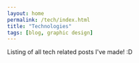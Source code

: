 ```yaml
---
layout: home
permalink: /tech/index.html
title: "Technologies"
tags: [blog, graphic design]
---
```


Listing of all tech related posts I've made! :D
